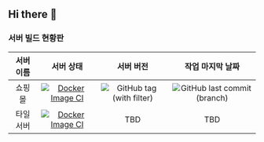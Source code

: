 ## Hi there 👋

### 서버 빌드 현황판

서버 이름 | 서버 상태 | 서버 버전 | 작업 마지막 날짜
:---:|:---:|:---:|:---:
쇼핑몰 | [![Docker Image CI](https://github.com/eunjae-farm/youngcart5/actions/workflows/docker-image.yml/badge.svg)](https://github.com/eunjae-farm/youngcart5/actions/workflows/docker-image.yml) | ![GitHub tag (with filter)](https://img.shields.io/github/v/tag/eunjae-farm/youngcart5)|![GitHub last commit (branch)](https://img.shields.io/github/last-commit/eunjae-farm/youngcart5/master)
타일 서버 | [![Docker Image CI](https://github.com/eunjae-farm/b2c-unity-server/actions/workflows/docker-image.yml/badge.svg)](https://github.com/eunjae-farm/b2c-unity-server/actions/workflows/docker-image.yml) | TBD | TBD
